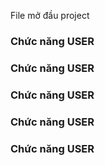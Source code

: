 File mở đầu project

### Chức năng USER
### Chức năng USER
### Chức năng USER
### Chức năng USER
### Chức năng USER
